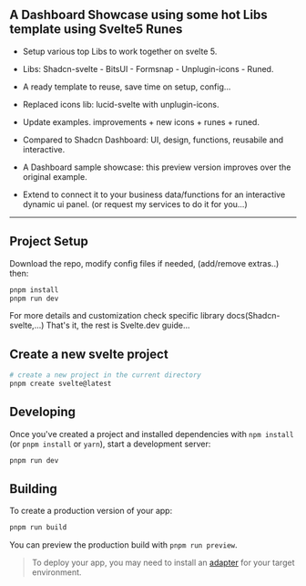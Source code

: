 ## A Dashboard Showcase using some hot Libs template using Svelte5 Runes  

- Setup various top Libs to work together on svelte 5.  
- Libs: Shadcn-svelte - BitsUI - Formsnap - Unplugin-icons - Runed.
- A ready template to reuse, save time on setup, config...
- Replaced icons lib: lucid-svelte with unplugin-icons.
- Update examples. improvements + new icons + runes + runed.  
  
- Compared to Shadcn Dashboard: UI, design, functions, reusabile and interactive.  
- A Dashboard sample showcase: this preview version improves over the original example.  
- Extend to connect it to your business data/functions for an interactive dynamic ui panel. (or request my services to do it for you...)  
---

## Project Setup

Download the repo, modify config files if needed, (add/remove extras..)  then:

```bash
pnpm install
pnpm run dev
```

For more details and customization check specific library docs(Shadcn-svelte,...) That's it, the rest is Svelte.dev guide...  

## Create a new svelte project
```bash
# create a new project in the current directory
pnpm create svelte@latest
```

## Developing

Once you've created a project and installed dependencies with `npm install` (or `pnpm install` or `yarn`), start a development server:

```bash
pnpm run dev
```

## Building

To create a production version of your app:

```bash
pnpm run build
```

You can preview the production build with `pnpm run preview`.

> To deploy your app, you may need to install an [adapter](https://kit.svelte.dev/docs/adapters) for your target environment.
